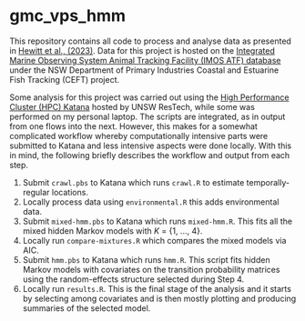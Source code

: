 # gmc_vps_hmm

This repository contains all code to process and analyse data as presented in [Hewitt et al., (2023)](https://movementecologyjournal.biomedcentral.com/articles/10.1186/s40462-023-00384-3#availability-of-data-and-materials). Data for this project is hosted on the [Integrated Marine Observing System Animal Tracking Facility (IMOS ATF) database](https://imos.org.au/facilities/animaltracking) under the NSW Department of Primary Industries Coastal and Estuarine Fish Tracking (CEFT) project.

Some analysis for this project was carried out using the [High Performance Cluster (HPC) Katana](https://doi.org/10.26190/669x-a286) hosted by UNSW ResTech, while some was performed on my personal laptop. The scripts are integrated, as in output from one flows into the next. However, this makes for a somewhat complicated workflow whereby computationally intensive parts were submitted to Katana and less intensive aspects were done locally. With this in mind, the following briefly describes the workflow and output from each step.

1. Submit `crawl.pbs` to Katana which runs `crawl.R` to estimate temporally-regular locations. 
2. Locally process data using `environmental.R` this adds environmental data. 
3. Submit `mixed-hmm.pbs` to Katana which runs `mixed-hmm.R`. This fits all the mixed hidden Markov models with _K_ = {1, ..., 4}.
4. Locally run `compare-mixtures.R` which compares the mixed models via AIC.
5. Submit `hmm.pbs` to Katana which runs `hmm.R`. This script fits hidden Markov models with covariates on the transition probability matrices using the random-effects structure selected during Step 4. 
6. Locally run `results.R`. This is the final stage of the analysis and it starts by selecting among covariates and is then mostly plotting and producing summaries of the selected model.
